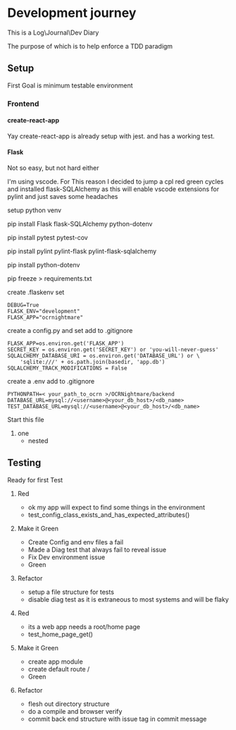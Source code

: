 # Development journey

This is a Log\Journal\Dev Diary

The purpose of which is to help enforce a TDD paradigm

## Setup

 First Goal is minimum testable environment

### Frontend

#### create-react-app

Yay create-react-app is already setup with jest.
and has a working test.

#### Flask

Not so easy, but not hard either

I'm using vscode. For This reason I decided to jump a cpl red green cycles and installed
flask-SQLAlchemy as this will enable vscode extensions for pylint and just saves some headaches

setup python venv

pip install Flask  flask-SQLAlchemy python-dotenv

pip install pytest pytest-cov

pip install pylint pylint-flask pylint-flask-sqlalchemy

pip install python-dotenv

pip freeze > requirements.txt

create .flaskenv set

    DEBUG=True
    FLASK_ENV="development"
    FLASK_APP="ocrnightmare"

create a config.py and set add to .gitignore

    FLASK_APP=os.environ.get('FLASK_APP')
    SECRET_KEY = os.environ.get('SECRET_KEY') or 'you-will-never-guess'
    SQLALCHEMY_DATABASE_URI = os.environ.get('DATABASE_URL') or \
        'sqlite:///' + os.path.join(basedir, 'app.db')
    SQLALCHEMY_TRACK_MODIFICATIONS = False

create a .env add to .gitignore

    PYTHONPATH=< your_path_to_ocrn >/OCRNightmare/backend
    DATABASE_URL=mysql://<username>@<your_db_host>/<db_name>
    TEST_DATABASE_URL=mysql://<username>@<your_db_host>/<db_name>

Start this file

1. one
   * nested

## Testing

Ready for first Test

1. Red
   * ok my app will expect to find some things in the environment
   * test_config_class_exists_and_has_expected_attributes()

1. Make it Green
   * Create Config and env files
      a fail
   * Made a Diag test that always fail to reveal issue
   * Fix Dev environment issue
   * Green

1. Refactor
   * setup a file structure for tests
   * disable diag test as it is extraneous to most systems and will be flaky

1. Red
   * its a web app needs a root/home page
   * test_home_page_get()

1. Make it Green
   * create app module
   * create default route /
   * Green

1. Refactor
   * flesh out directory structure
   * do a compile and browser verify
   * commit back end structure with issue tag in commit message
